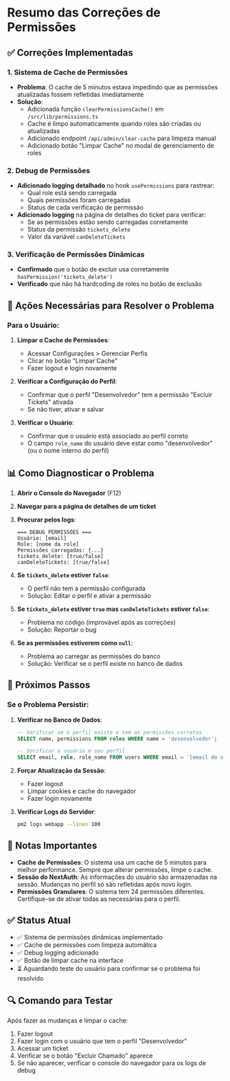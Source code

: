 # Resumo das Correções de Permissões

## ✅ Correções Implementadas

### 1. Sistema de Cache de Permissões
- **Problema**: O cache de 5 minutos estava impedindo que as permissões atualizadas fossem refletidas imediatamente
- **Solução**: 
  - Adicionada função `clearPermissionsCache()` em `/src/lib/permissions.ts`
  - Cache é limpo automaticamente quando roles são criadas ou atualizadas
  - Adicionado endpoint `/api/admin/clear-cache` para limpeza manual
  - Adicionado botão "Limpar Cache" no modal de gerenciamento de roles

### 2. Debug de Permissões
- **Adicionado logging detalhado** no hook `usePermissions` para rastrear:
  - Qual role está sendo carregada
  - Quais permissões foram carregadas
  - Status de cada verificação de permissão
- **Adicionado logging** na página de detalhes do ticket para verificar:
  - Se as permissões estão sendo carregadas corretamente
  - Status da permissão `tickets_delete`
  - Valor da variável `canDeleteTickets`

### 3. Verificação de Permissões Dinâmicas
- **Confirmado** que o botão de excluir usa corretamente `hasPermission('tickets_delete')`
- **Verificado** que não há hardcoding de roles no botão de exclusão

## 🔧 Ações Necessárias para Resolver o Problema

### Para o Usuário:

1. **Limpar o Cache de Permissões**:
   - Acessar Configurações > Gerenciar Perfis
   - Clicar no botão "Limpar Cache"
   - Fazer logout e login novamente

2. **Verificar a Configuração do Perfil**:
   - Confirmar que o perfil "Desenvolvedor" tem a permissão "Excluir Tickets" ativada
   - Se não tiver, ativar e salvar

3. **Verificar o Usuário**:
   - Confirmar que o usuário está associado ao perfil correto
   - O campo `role_name` do usuário deve estar como "desenvolvedor" (ou o nome interno do perfil)

## 📊 Como Diagnosticar o Problema

1. **Abrir o Console do Navegador** (F12)
2. **Navegar para a página de detalhes de um ticket**
3. **Procurar pelos logs**:
   ```
   === DEBUG PERMISSÕES ===
   Usuário: [email]
   Role: [nome da role]
   Permissões carregadas: {...}
   tickets_delete: [true/false]
   canDeleteTickets: [true/false]
   ```

4. **Se `tickets_delete` estiver `false`**:
   - O perfil não tem a permissão configurada
   - Solução: Editar o perfil e ativar a permissão

5. **Se `tickets_delete` estiver `true` mas `canDeleteTickets` estiver `false`**:
   - Problema no código (improvável após as correções)
   - Solução: Reportar o bug

6. **Se as permissões estiverem como `null`**:
   - Problema ao carregar as permissões do banco
   - Solução: Verificar se o perfil existe no banco de dados

## 🚀 Próximos Passos

### Se o Problema Persistir:

1. **Verificar no Banco de Dados**:
   ```sql
   -- Verificar se o perfil existe e tem as permissões corretas
   SELECT name, permissions FROM roles WHERE name = 'desenvolvedor';
   
   -- Verificar o usuário e seu perfil
   SELECT email, role, role_name FROM users WHERE email = '[email do usuário]';
   ```

2. **Forçar Atualização da Sessão**:
   - Fazer logout
   - Limpar cookies e cache do navegador
   - Fazer login novamente

3. **Verificar Logs do Servidor**:
   ```bash
   pm2 logs webapp --lines 100
   ```

## 📝 Notas Importantes

- **Cache de Permissões**: O sistema usa um cache de 5 minutos para melhor performance. Sempre que alterar permissões, limpe o cache.
- **Sessão do NextAuth**: As informações do usuário são armazenadas na sessão. Mudanças no perfil só são refletidas após novo login.
- **Permissões Granulares**: O sistema tem 24 permissões diferentes. Certifique-se de ativar todas as necessárias para o perfil.

## ✅ Status Atual

- ✅ Sistema de permissões dinâmicas implementado
- ✅ Cache de permissões com limpeza automática
- ✅ Debug logging adicionado
- ✅ Botão de limpar cache na interface
- ⏳ Aguardando teste do usuário para confirmar se o problema foi resolvido

## 🔍 Comando para Testar

Após fazer as mudanças e limpar o cache:

1. Fazer logout
2. Fazer login com o usuário que tem o perfil "Desenvolvedor"
3. Acessar um ticket
4. Verificar se o botão "Excluir Chamado" aparece
5. Se não aparecer, verificar o console do navegador para os logs de debug